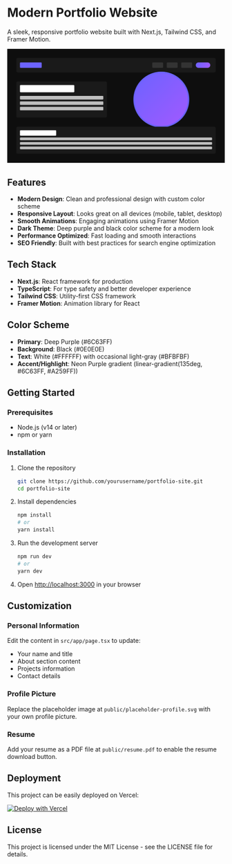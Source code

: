 # Modern Portfolio Website

A sleek, responsive portfolio website built with Next.js, Tailwind CSS, and Framer Motion.

![Portfolio Preview](./public/preview.svg)

## Features

- **Modern Design**: Clean and professional design with custom color scheme
- **Responsive Layout**: Looks great on all devices (mobile, tablet, desktop)
- **Smooth Animations**: Engaging animations using Framer Motion
- **Dark Theme**: Deep purple and black color scheme for a modern look
- **Performance Optimized**: Fast loading and smooth interactions
- **SEO Friendly**: Built with best practices for search engine optimization

## Tech Stack

- **Next.js**: React framework for production
- **TypeScript**: For type safety and better developer experience
- **Tailwind CSS**: Utility-first CSS framework
- **Framer Motion**: Animation library for React

## Color Scheme

- **Primary**: Deep Purple (#6C63FF)
- **Background**: Black (#0E0E0E)
- **Text**: White (#FFFFFF) with occasional light-gray (#BFBFBF)
- **Accent/Highlight**: Neon Purple gradient (linear-gradient(135deg, #6C63FF, #A259FF))

## Getting Started

### Prerequisites

- Node.js (v14 or later)
- npm or yarn

### Installation

1. Clone the repository
   ```bash
   git clone https://github.com/yourusername/portfolio-site.git
   cd portfolio-site
   ```

2. Install dependencies
   ```bash
   npm install
   # or
   yarn install
   ```

3. Run the development server
   ```bash
   npm run dev
   # or
   yarn dev
   ```

4. Open [http://localhost:3000](http://localhost:3000) in your browser

## Customization

### Personal Information

Edit the content in `src/app/page.tsx` to update:
- Your name and title
- About section content
- Projects information
- Contact details

### Profile Picture

Replace the placeholder image at `public/placeholder-profile.svg` with your own profile picture.

### Resume

Add your resume as a PDF file at `public/resume.pdf` to enable the resume download button.

## Deployment

This project can be easily deployed on Vercel:

[![Deploy with Vercel](https://vercel.com/button)](https://vercel.com/new/clone?repository-url=https://github.com/yourusername/portfolio-site)

## License

This project is licensed under the MIT License - see the LICENSE file for details.
